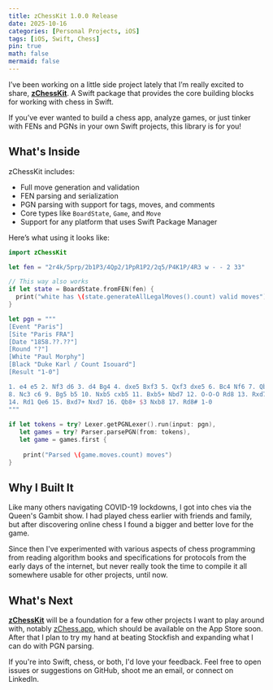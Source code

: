 ```yaml
---
title: zChessKit 1.0.0 Release
date: 2025-10-16
categories: [Personal Projects, iOS]
tags: [iOS, Swift, Chess]
pin: true
math: false
mermaid: false
---
```


I’ve been working on a little side project lately that I’m really excited to share, [**zChessKit**](https://github.com/zobiejrz/zChessKit/tree/1.0.0). A Swift package that provides the core building blocks for working with chess in Swift.

If you’ve ever wanted to build a chess app, analyze games, or just tinker with FENs and PGNs in your own Swift projects, this library is for you!

## What's Inside

zChessKit includes:

- Full move generation and validation  
- FEN parsing and serialization  
- PGN parsing with support for tags, moves, and comments  
- Core types like `BoardState`, `Game`, and `Move`
- Support for any platform that uses Swift Package Manager  

Here’s what using it looks like:

```swift
import zChessKit

let fen = "2r4k/5prp/2b1P3/4Qp2/1PpR1P2/2q5/P4K1P/4R3 w - - 2 33"

// This way also works
if let state = BoardState.fromFEN(fen) {
  print("white has \(state.generateAllLegalMoves().count) valid moves")
}
```

```swift
let pgn = """
[Event "Paris"]
[Site "Paris FRA"]
[Date "1858.??.??"]
[Round "?"]
[White "Paul Morphy"]
[Black "Duke Karl / Count Isouard"]
[Result "1-0"]

1. e4 e5 2. Nf3 d6 3. d4 Bg4 4. dxe5 Bxf3 5. Qxf3 dxe5 6. Bc4 Nf6 7. Qb3 Qe7
8. Nc3 c6 9. Bg5 b5 10. Nxb5 cxb5 11. Bxb5+ Nbd7 12. O-O-O Rd8 13. Rxd7 Rxd7
14. Rd1 Qe6 15. Bxd7+ Nxd7 16. Qb8+ $3 Nxb8 17. Rd8# 1-0
"""
    
if let tokens = try? Lexer.getPGNLexer().run(input: pgn),
   let games = try? Parser.parsePGN(from: tokens),
   let game = games.first {
    
    print("Parsed \(game.moves.count) moves")
}
```

## Why I Built It

Like many others navigating COVID-19 lockdowns, I got into ches via the Queen's Gambit show. I had played chess earlier with friends and family, but after discovering online chess I found a bigger and better love for the game.

Since then I've experimented with various aspects of chess programming from reading algorithm books and specifications for protocols from the early days of the internet, but never really took the time to compile it all somewhere usable for other projects, until now.

## What's Next

[**zChessKit**](https://github.com/zobiejrz/zChessKit/tree/1.0.0) will be a foundation for a few other projects I want to play around with, notably <a href="https://zchess.app" target="_blank">zChess.app</a>, which should be available on the App Store soon. After that I plan to try my hand at beating Stockfish and expanding what I can do with PGN parsing.

If you're into Swift, chess, or both, I'd love your feedback. Feel free to open issues or suggestions on GitHub, shoot me an email, or connect on LinkedIn.
